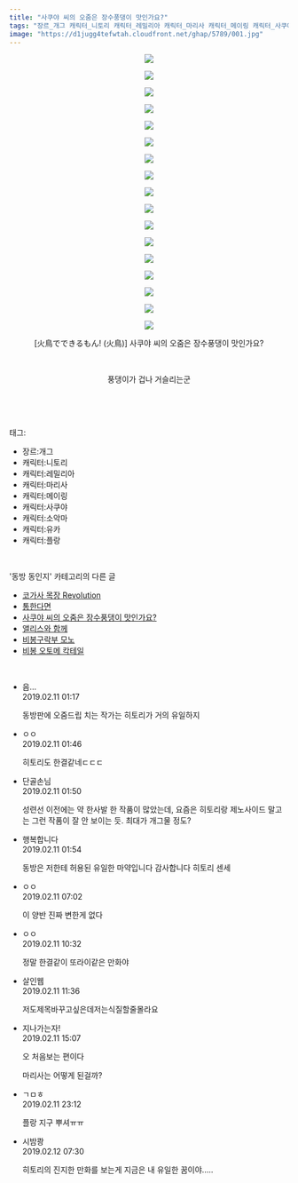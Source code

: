 ```yaml
---
title: "사쿠야 씨의 오줌은 장수풍댕이 맛인가요?"
tags: "장르_개그 캐릭터_니토리 캐릭터_레밀리아 캐릭터_마리사 캐릭터_메이링 캐릭터_사쿠야 캐릭터_소악마 캐릭터_유카 캐릭터_플랑드르 火鳥でできるもん! 火鳥 동방_동인지"
image: "https://d1jugg4tefwtah.cloudfront.net/ghap/5789/001.jpg"
---
```

<div class="article">
<p style="text-align: center; clear: none; float: none;"><img src="{{ site.imgserver11 }}/ghap/5789/001.jpg"/></p>
<p style="text-align: center; clear: none; float: none;"><img src="{{ site.imgserver11 }}/ghap/5789/002.jpg"/></p>
<p style="text-align: center; clear: none; float: none;"><img src="{{ site.imgserver11 }}/ghap/5789/003.jpg"/></p>
<p style="text-align: center; clear: none; float: none;"><img src="{{ site.imgserver11 }}/ghap/5789/004.jpg"/></p>
<p style="text-align: center; clear: none; float: none;"><img src="{{ site.imgserver11 }}/ghap/5789/005.jpg"/></p>
<p style="text-align: center; clear: none; float: none;"><img src="{{ site.imgserver11 }}/ghap/5789/006.jpg"/></p>
<p style="text-align: center; clear: none; float: none;"><img src="{{ site.imgserver11 }}/ghap/5789/007.jpg"/></p>
<p style="text-align: center; clear: none; float: none;"><img src="{{ site.imgserver11 }}/ghap/5789/008.jpg"/></p>
<p style="text-align: center; clear: none; float: none;"><img src="{{ site.imgserver11 }}/ghap/5789/009.jpg"/></p>
<p style="text-align: center; clear: none; float: none;"><img src="{{ site.imgserver11 }}/ghap/5789/010.jpg"/></p>
<p style="text-align: center; clear: none; float: none;"><img src="{{ site.imgserver11 }}/ghap/5789/011.jpg"/></p>
<p style="text-align: center; clear: none; float: none;"><img src="{{ site.imgserver11 }}/ghap/5789/012.jpg"/></p>
<p style="text-align: center; clear: none; float: none;"><img src="{{ site.imgserver11 }}/ghap/5789/013.jpg"/></p>
<p style="text-align: center; clear: none; float: none;"><img src="{{ site.imgserver11 }}/ghap/5789/014.jpg"/></p>
<p style="text-align: center; clear: none; float: none;"><img src="{{ site.imgserver11 }}/ghap/5789/015.jpg"/></p>
<p style="text-align: center; clear: none; float: none;"><img src="{{ site.imgserver11 }}/ghap/5789/016.jpg"/></p>
<p style="text-align: center; clear: none; float: none;"><img src="{{ site.imgserver11 }}/ghap/5789/017.jpg"/></p>
<p style="text-align: center; clear: none; float: none;">[火鳥でできるもん! (火鳥)] 사쿠야 씨의 오줌은 장수풍댕이 맛인가요?</p>
<p style="text-align: center; clear: none; float: none;"><br/></p>
<p style="text-align: center; clear: none; float: none;">풍댕이가 겁나 거슬리는군</p>
<p><br/></p>
</div><br/>
<div class="tagTrail">
<p>태그: </p>
<ul>
<li>장르:개그</li>
<li>캐릭터:니토리</li>
<li>캐릭터:레밀리아</li>
<li>캐릭터:마리사</li>
<li>캐릭터:메이링</li>
<li>캐릭터:사쿠야</li>
<li>캐릭터:소악마</li>
<li>캐릭터:유카</li>
<li>캐릭터:플랑</li>
</ul>
</div><br/>
<div class="another">
<p>'동방 동인지' 카테고리의 다른 글</p>
<ul>
<li><a href="/ghap_5843">코가사 목장 Revolution</a></li>
<li><a href="/ghap_5840">통한다면</a></li>
<li><a href="/ghap_5789">사쿠야 씨의 오줌은 장수풍댕이 맛인가요?</a></li>
<li><a href="/ghap_5772">앨리스와 함께</a></li>
<li><a href="/ghap_5737">비봉구락부 모노</a></li>
<li><a href="/ghap_5736">비봉 오토메 칵테일</a></li>
</ul>
</div><br/>
<div class="comment">
<ul>
<li class="cb_thumb_off" id="comment15432567">
<div class="cb_comment_area">
<div class="cb_info_area">
<div class="cb_section">
<span class="cb_nick_name">음...</span>
</div>
<div class="cb_section">
<span class="cb_date">2019.02.11 01:17 </span>
</div>
</div>
<div class="cb_dsc_comment">
<p class="cb_dsc">
											동방판에 오줌드립 치는 작가는 히토리가 거의 유일하지
										</p>
</div>
</div></li>
<li class="cb_thumb_off" id="comment15432581">
<div class="cb_comment_area">
<div class="cb_info_area">
<div class="cb_section">
<span class="cb_nick_name">ㅇㅇ</span>
</div>
<div class="cb_section">
<span class="cb_date">2019.02.11 01:46 </span>
</div>
</div>
<div class="cb_dsc_comment">
<p class="cb_dsc">
											히토리도 한결같네ㄷㄷㄷ
										</p>
</div>
</div></li>
<li class="cb_thumb_off" id="comment15432585">
<div class="cb_comment_area">
<div class="cb_info_area">
<div class="cb_section">
<span class="cb_nick_name">단골손님</span>
</div>
<div class="cb_section">
<span class="cb_date">2019.02.11 01:50 </span>
</div>
</div>
<div class="cb_dsc_comment">
<p class="cb_dsc">
											성련선 이전에는 약 한사발 한 작품이 많았는데, 요즘은 히토리랑 제노사이드 말고는 그런 작품이 잘 안 보이는 듯. 최대가 개그물 정도?
										</p>
</div>
</div></li>
<li class="cb_thumb_off" id="comment15432586">
<div class="cb_comment_area">
<div class="cb_info_area">
<div class="cb_section">
<span class="cb_nick_name">행복합니다</span>
</div>
<div class="cb_section">
<span class="cb_date">2019.02.11 01:54 </span>
</div>
</div>
<div class="cb_dsc_comment">
<p class="cb_dsc">
											동방은 저한테 허용된 유일한 마약입니다 감사합니다 히토리 센세
										</p>
</div>
</div></li>
<li class="cb_thumb_off" id="comment15432655">
<div class="cb_comment_area">
<div class="cb_info_area">
<div class="cb_section">
<span class="cb_nick_name">ㅇㅇ</span>
</div>
<div class="cb_section">
<span class="cb_date">2019.02.11 07:02 </span>
</div>
</div>
<div class="cb_dsc_comment">
<p class="cb_dsc">
											이 양반 진짜 변한게 없다
										</p>
</div>
</div></li>
<li class="cb_thumb_off" id="comment15432744">
<div class="cb_comment_area">
<div class="cb_info_area">
<div class="cb_section">
<span class="cb_nick_name">ㅇㅇ</span>
</div>
<div class="cb_section">
<span class="cb_date">2019.02.11 10:32 </span>
</div>
</div>
<div class="cb_dsc_comment">
<p class="cb_dsc">
											정말 한결같이 또라이같은 만화야
										</p>
</div>
</div></li>
<li class="cb_thumb_off" id="comment15432772">
<div class="cb_comment_area">
<div class="cb_info_area">
<div class="cb_section">
<span class="cb_nick_name">살인웹</span>
</div>
<div class="cb_section">
<span class="cb_date">2019.02.11 11:36 </span>
</div>
</div>
<div class="cb_dsc_comment">
<p class="cb_dsc">
											저도제목바꾸고싶은데저는식질할줄몰라요
										</p>
</div>
</div></li>
<li class="cb_thumb_off" id="comment15432830">
<div class="cb_comment_area">
<div class="cb_info_area">
<div class="cb_section">
<span class="cb_nick_name">지나가는자!</span>
</div>
<div class="cb_section">
<span class="cb_date">2019.02.11 15:07 </span>
</div>
</div>
<div class="cb_dsc_comment">
<p class="cb_dsc">
											오 처음보는 편이다<br/>

마리사는 어떻게 된걸까?
										</p>
</div>
</div></li>
<li class="cb_thumb_off" id="comment15433090">
<div class="cb_comment_area">
<div class="cb_info_area">
<div class="cb_section">
<span class="cb_nick_name">ㄱㅁㅎ</span>
</div>
<div class="cb_section">
<span class="cb_date">2019.02.11 23:12 </span>
</div>
</div>
<div class="cb_dsc_comment">
<p class="cb_dsc">
											플랑 지구 뿌셔ㅠㅠ
										</p>
</div>
</div></li>
<li class="cb_thumb_off" id="comment15433293">
<div class="cb_comment_area">
<div class="cb_info_area">
<div class="cb_section">
<span class="cb_nick_name">시밤쾅</span>
</div>
<div class="cb_section">
<span class="cb_date">2019.02.12 07:30 </span>
</div>
</div>
<div class="cb_dsc_comment">
<p class="cb_dsc">
											히토리의 진지한 만화를 보는게 지금은 내 유일한 꿈이야.....
										</p>
</div>
</div></li>
</ul>
</div><br/>
